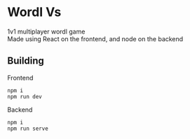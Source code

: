 # Wordl Vs
1v1 multiplayer wordl game </br>
Made using React on the frontend, and node on the backend <br/>
## Building
Frontend<br/>
```
npm i
npm run dev
```
Backend<br/>
```
npm i
npm run serve
```
